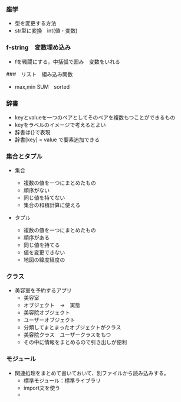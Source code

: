 ### 座学
- 型を変更する方法
- str型に変換　int(値・変数)

### f-string　変数埋め込み
- fを戦闘にする。中括弧で囲み　変数をいれる

###　リスト　組み込み関数
- max,min SUM　sorted

### 辞書
- keyとvalueを一つのペアとしてそのペアを複数もつことができるもの
- keyをラベルのイメージで考えるとよい
- 辞書は{}で表現
- 辞書[key] = value で要素追加できる

### 集合とタプル
- 集合
  - 複数の値を一つにまとめたもの
  - 順序がない
  - 同じ値を持てない
  - 集合の和積計算に使える
  
- タプル
  - 複数の値を一つにまとめたもの
  - 順序がある
  - 同じ値を持てる
  - 値を変更できない
  - 地図の緯度経度の


### クラス
- 美容室を予約するアプリ
  - 美容室
  - オブジェクト　→　実態
  - 美容院オブジェクト
  - ユーザーオブジェクト
  - 分類してまとまったオブジェクトがクラス
  - 美容院クラス　ユーザークラスをもつ
  - その中に情報をまとめるので引き出しが便利

### モジュール
- 関連処理をまとめて書いておいて、別ファイルから読み込みする。
  - 標準モジュール：標準ライブラリ
  - import文を使う
  - 